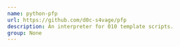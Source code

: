 ```yaml
---
name: python-pfp
url: https://github.com/d0c-s4vage/pfp
description: An interpreter for 010 template scripts.
group: None
---
```

